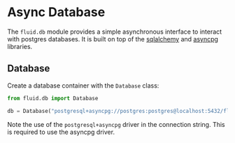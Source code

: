 # Async Database

The `fluid.db` module provides a simple asynchronous interface to interact with postgres databases. It is built on top of the [sqlalchemy](https://www.sqlalchemy.org/) and [asyncpg](https://github.com/MagicStack/asyncpg) libraries.

## Database

Create a database container with the `Database` class:

```python
from fluid.db import Database

db = Database("postgresql+asyncpg://postgres:postgres@localhost:5432/fluid")
```

Note the use of the `postgresql+asyncpg` driver in the connection string. This is required to use the asyncpg driver.
